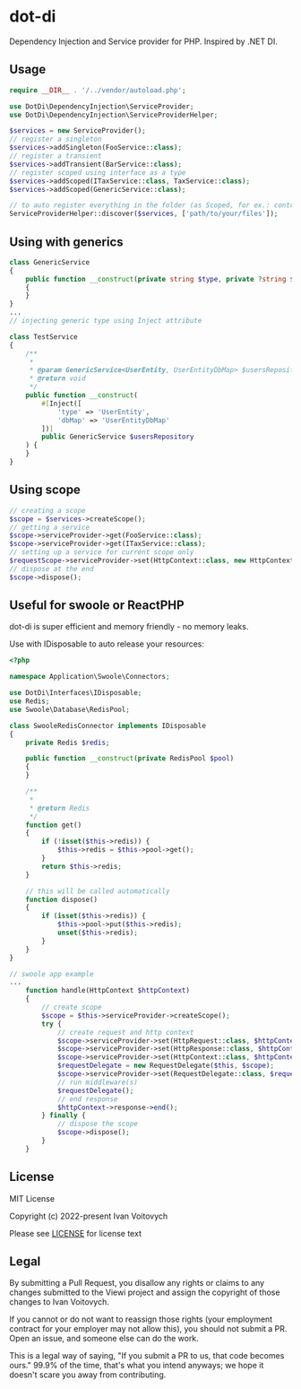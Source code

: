 # dot-di
Dependency Injection and Service provider for PHP. Inspired by .NET DI.

Usage
--------

```php
require __DIR__ . '/../vendor/autoload.php';

use DotDi\DependencyInjection\ServiceProvider;
use DotDi\DependencyInjection\ServiceProviderHelper;

$services = new ServiceProvider();
// register a singleton
$services->addSingleton(FooService::class);
// register a transient
$services->addTransient(BarService::class);
// register scoped using interface as a type
$services->addScoped(ITaxService::class, TaxService::class);
$services->addScoped(GenericService::class);

// to auto register everything in the folder (as Scoped, for ex.: controllers)
ServiceProviderHelper::discover($services, ['path/to/your/files']);

```

## Using with generics

```php
class GenericService
{
    public function __construct(private string $type, private ?string $dbMap = null, ?int $dbIndex = null)
    {
    }
}
...
// injecting generic type using Inject attribute

class TestService
{
    /**
     * 
     * @param GenericService<UserEntity, UserEntityDbMap> $usersRepository 
     * @return void 
     */
    public function __construct(
        #[Inject([
            'type' => 'UserEntity',
            'dbMap' => 'UserEntityDbMap'
        ])]
        public GenericService $usersRepository
    ) {
    }
}
```

## Using scope

```php
// creating a scope
$scope = $services->createScope();
// getting a service
$scope->serviceProvider->get(FooService::class);
$scope->serviceProvider->get(ITaxService::class);
// setting up a service for current scope only
$requestScope->serviceProvider->set(HttpContext::class, new HttpContext());
// dispose at the end
$scope->dispose();
```

## Useful for swoole or ReactPHP

dot-di is super efficient and memory friendly - no memory leaks.

Use with IDisposable to auto release your resources:


```php
<?php

namespace Application\Swoole\Connectors;

use DotDi\Interfaces\IDisposable;
use Redis;
use Swoole\Database\RedisPool;

class SwooleRedisConnector implements IDisposable
{
    private Redis $redis;

    public function __construct(private RedisPool $pool)
    {
    }

    /**
     * 
     * @return Redis 
     */
    function get()
    {
        if (!isset($this->redis)) {
            $this->redis = $this->pool->get();
        }
        return $this->redis;
    }

    // this will be called automatically
    function dispose()
    {
        if (isset($this->redis)) {
            $this->pool->put($this->redis);
            unset($this->redis);
        }
    }
}
```

```php
// swoole app example
...
    function handle(HttpContext $httpContext)
    {
        // create scope
        $scope = $this->serviceProvider->createScope();
        try {
            // create request and http context
            $scope->serviceProvider->set(HttpRequest::class, $httpContext->request);
            $scope->serviceProvider->set(HttpResponse::class, $httpContext->response);
            $scope->serviceProvider->set(HttpContext::class, $httpContext);
            $requestDelegate = new RequestDelegate($this, $scope);
            $scope->serviceProvider->set(RequestDelegate::class, $requestDelegate);
            // run middleware(s)
            $requestDelegate();
            // end response
            $httpContext->response->end();
        } finally {
            // dispose the scope
            $scope->dispose();
        }
    }
```


License
--------

MIT License

Copyright (c) 2022-present Ivan Voitovych

Please see [LICENSE](/LICENSE) for license text


Legal
------

By submitting a Pull Request, you disallow any rights or claims to any changes submitted to the Viewi project and assign the copyright of those changes to Ivan Voitovych.

If you cannot or do not want to reassign those rights (your employment contract for your employer may not allow this), you should not submit a PR. Open an issue, and someone else can do the work.

This is a legal way of saying, "If you submit a PR to us, that code becomes ours." 99.9% of the time, that's what you intend anyways; we hope it doesn't scare you away from contributing.